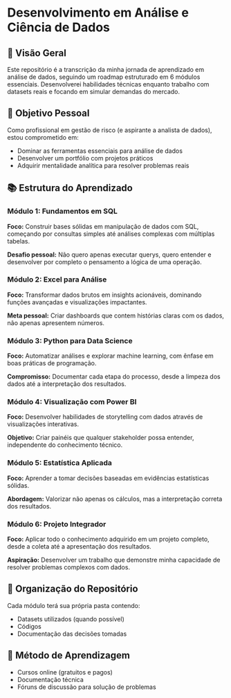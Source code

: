 # Desenvolvimento em Análise e Ciência de Dados

## 📌 Visão Geral
Este repositório é a transcrição da minha jornada de aprendizado em análise de dados, seguindo um roadmap estruturado em 6 módulos essenciais. Desenvolverei habilidades técnicas enquanto trabalho com datasets reais e focando em simular demandas do mercado.

## 🎯 Objetivo Pessoal
Como profissional em gestão de risco (e aspirante a analista de dados), estou comprometido em:

- Dominar as ferramentas essenciais para análise de dados
- Desenvolver um portfólio com projetos práticos
- Adquirir mentalidade analítica para resolver problemas reais

## 📚 Estrutura do Aprendizado

### Módulo 1: Fundamentos em SQL
**Foco:** Construir bases sólidas em manipulação de dados com SQL, começando por consultas simples até análises complexas com múltiplas tabelas.

**Desafio pessoal:** Não quero apenas executar querys, quero entender e desenvolver por completo o pensamento a lógica de uma operação.

### Módulo 2: Excel para Análise
**Foco:** Transformar dados brutos em insights acionáveis, dominando funções avançadas e visualizações impactantes.

**Meta pessoal:** Criar dashboards que contem histórias claras com os dados, não apenas apresentem números.

### Módulo 3: Python para Data Science
**Foco:** Automatizar análises e explorar machine learning, com ênfase em boas práticas de programação.

**Compromisso:** Documentar cada etapa do processo, desde a limpeza dos dados até a interpretação dos resultados.

### Módulo 4: Visualização com Power BI
**Foco:** Desenvolver habilidades de storytelling com dados através de visualizações interativas.

**Objetivo:** Criar painéis que qualquer stakeholder possa entender, independente do conhecimento técnico.

### Módulo 5: Estatística Aplicada
**Foco:** Aprender a tomar decisões baseadas em evidências estatísticas sólidas.

**Abordagem:** Valorizar não apenas os cálculos, mas a interpretação correta dos resultados.

### Módulo 6: Projeto Integrador
**Foco:** Aplicar todo o conhecimento adquirido em um projeto completo, desde a coleta até a apresentação dos resultados.

**Aspiração:** Desenvolver um trabalho que demonstre minha capacidade de resolver problemas complexos com dados.

## 📂 Organização do Repositório
Cada módulo terá sua própria pasta contendo:

- Datasets utilizados (quando possível)
- Códigos
- Documentação das decisões tomadas

## 📅 Método de Aprendizagem
- Cursos online (gratuitos e pagos)
- Documentação técnica
- Fóruns de discussão para solução de problemas
